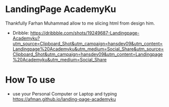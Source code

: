 # LandingPage AcademyKu

Thankfully Farhan Muhammad allow to me slicing html from design him.
- Dribble: https://dribbble.com/shots/19249687-Landingpage-Academyku?utm_source=Clipboard_Shot&utm_campaign=hansdev09&utm_content=Landingpage%20Academyku&utm_medium=Social_Share&utm_source=Clipboard_Shot&utm_campaign=hansdev09&utm_content=Landingpage%20Academyku&utm_medium=Social_Share

# How To use
- use your Personal Computer or Laptop and typing https://afman.github.io/landing-page-academyku